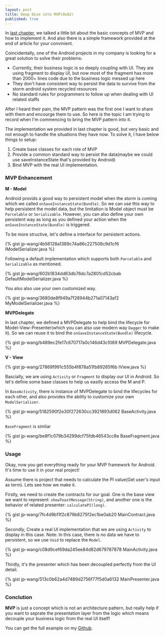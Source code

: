 ```yaml
---
layout: post
title: Deep Dive into MVP(0x02)
published: true
---
```


In [last chapter](https://jp-wang.github.io/mvp-01/), we talked a little bit about the basic concepts of MVP and how to implement it. And also there is a simple framework provided at the end of article for your convinient.

Coincidentally, one of the Android projects in my company is looking for a great solution to solve their problems:
* Currently, their business logic is so deeply coupling with UI. They are using fragment to display UI, but now most of the fragment has more than 2000+ lines code due to the business logic messed up here
* They don't have consistent way to persist the data to survive from the storm android system recycled resources
* No standard rules for programmers to follow up when dealing with UI related staffs

After I heard their pain, the MVP pattern was the first one I want to share with them and encourge them to use. So here is the topic I am trying to record when I'm commencing to bring the MVP pattern into it.

The implementation we provided in last chapter is good, but very basic and not enough to handle the situations they have now. To solve it, I have below things to setup:

1. Create base classes for each role of MVP
2. Provide a common standard way to persist the data(maybe we could use saveInstanceState that's provided by Android)
3. Bind MVP with the real UI implementation.

### MVP Enhancement

**M - Model**

Android provids a good way to persistent model when the storm is coming which we called `onSaveInstanceState(Bundle)`. So we can use this way to help persistent the model data, but the limitation is Model object must be `Parcelable` or `Serializable`. However, you can also define your own persistent way as long as you defined your action when the `onSaveInstanceState(Bundle)` is triggered.

To be more structive, let's define a interface for persistent actions.

{% gist jp-wang/4b56128a1389c74a86c227508c9d1cf6 IModelSerializer.java %}

Following a default implementation which supports both `Parcelable` and `Serializable` as mentioned.

{% gist jp-wang/602b1834dd63db76dc7a2801cd52cbab DefaultModelSerializer.java %}

You also also use your own customized way.

{% gist jp-wang/3680de8f949a7f28944b271a07143af2 MyModelSerializer.java %}

**MVPDelegate**

In last chapter, we defined a MVPDelegate to help bind the lifecycle for Model-View-Presenter(which you can also use modern way `Dagger` to make it). So we can reuse it to bind the `onSaveInstanceState(Bundle)` lifecycle.

{% gist jp-wang/b489ec2fe17c670717a0c146d43c1069 MVPDelegate.java %}

**V - View**

{% gist jp-wang/27869f991c555b4f878a51fb89265f6b IView.java %}

Bascially, we are using `Activity` or `Fragment` to display our UI in Android. So let's define some base classes to help us easilly access the M and P.

In `BaseActivity`, there is instance of MVPDelegate to bind the lifecycles for each other, and also provides the ability to customize your own `ModelSerializer`.

{% gist jp-wang/5182590f2e30f272630cc3921893d062 BaseActivity.java %}

`BaseFragment` is simliar

{% gist jp-wang/be8f1c079b34299dcf75fdb46543cc8e BaseFragment.java %}


### Usage

Okay, now you get everything ready for your MVP framework for Android. It's time to use it in your real project! 

Assume there is project that needs to calculate the PI value(Get user's input as term). Lets see how we make it.

Firstly, we need to create the contracts for our goal. One is the base view we want to represent: `showToastMessage(String)`, and another one is the behavior of related presenter: `calculatePI(long)`.

{% gist jp-wang/7fc4d9b11f2c879b8275f2ec1be0ab20 MainContract.java %}

Secondly, Create a real UI implementation that we are using `Activity` to display in this case. Note: In this case, there is no data we have to persistent, so we use `Void` to replace the `Model`.

{% gist jp-wang/c08d9cef69da245ee84d82d679787878 MainActivity.java %}

Thirdly, it's the presenter which has been decoupled perfectly from the UI detail.

{% gist jp-wang/513c0b62a4d7489d2756f77f5d0a6132 MainPresenter.java %}

### Conclution

**MVP** is just a concept which is not an architecture pattern, but really help if you want to seprate the presentation layer from the logic which means decouple your business logic from the real UI itself!

You can get the full example on my [Github](https://github.com/jp-wang/AwesomeMVP "MVP").